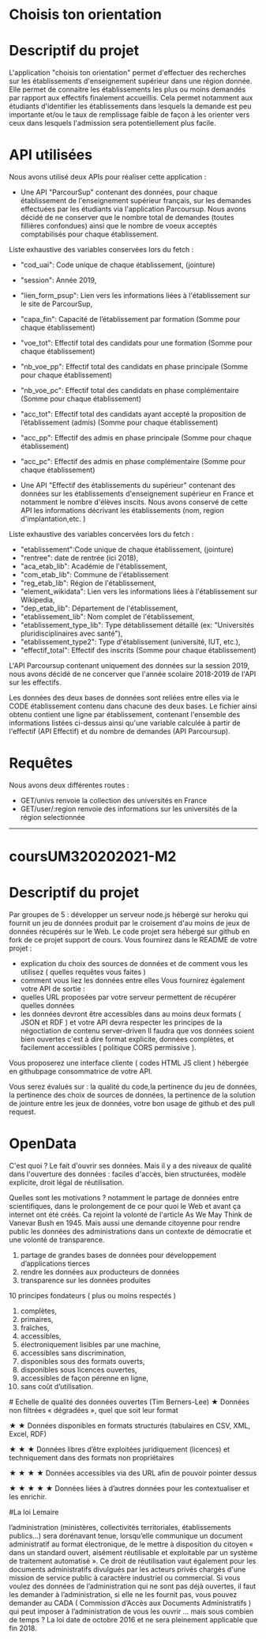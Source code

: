 # Choisis ton orientation

# Descriptif du projet
L'application "choisis ton orientation" permet d'effectuer des recherches sur les établissements d'enseignement supérieur dans une région donnée.  
Elle permet de connaitre les établissements les plus ou moins demandés par rapport aux effectifs finalement accueillis. Cela permet notamment aux étudiants d'identifier les établissements dans lesquels la demande est peu importante et/ou le taux de remplissage faible de façon à les orienter vers ceux dans lesquels l'admission sera potentiellement plus facile.

# API utilisées
Nous avons utilisé deux APIs pour réaliser cette application :

- Une API "ParcourSup" contenant des données, pour chaque établissement de l'enseignement supérieur français, sur les demandes effectuées par les étudiants via l'application Parcoursup. Nous avons décidé de ne conserver que le nombre total de demandes (toutes fillières confondues) ainsi que le nombre de voeux acceptés comptabilisés pour chaque établissement.

Liste exhaustive des variables conservées lors du fetch :
- "cod_uai": Code unique de chaque établissement, (jointure)
- "session": Année 2019,
- "lien_form_psup": Lien vers les informations liées à l'établissement sur le site de ParcourSup,
- "capa_fin": Capacité de l’établissement par formation (Somme pour chaque établissement)
- "voe_tot": Effectif total des candidats pour une formation (Somme pour chaque établissement)
- "nb_voe_pp": Effectif total des candidats en phase principale (Somme pour chaque établissement)
- "nb_voe_pc": Effectif total des candidats en phase complémentaire (Somme pour chaque établissement)
- "acc_tot": Effectif total des candidats ayant accepté la proposition de l’établissement (admis) (Somme pour chaque établissement)
- "acc_pp": Effectif des admis en phase principale (Somme pour chaque établissement)
- "acc_pc": Effectif des admis en phase complémentaire (Somme pour chaque établissement)


- Une API "Effectif des établissements du supérieur" contenant des données sur les établissements d'enseignement supérieur en France et notamment le nombre d'élèves inscits. Nous avons conservé de cette API les informations décrivant les établissements (nom, region d'implantation,etc. )

Liste exhaustive des variables concervées lors du fetch :
- "etablissement":Code unique de chaque établissement, (jointure)
- "rentree": date de rentrée (ici 2018),
- "aca_etab_lib": Académie de l'établissement,
- "com_etab_lib": Commune de l'établissement
- "reg_etab_lib": Région de l'établissement,
- "element_wikidata": Lien vers les informations liées à l'établissement sur Wikipedia,
- "dep_etab_lib": Département de l'établissement,
- "etablissement_lib": Nom complet de l'établissement,
- "etablissement_type_lib": Type détablissement détaillé (ex: "Universités pluridisciplinaires avec santé"),
- "etablissement_type2": Type d'établissement (université, IUT, etc.),
- "effectif_total": Effectif des inscrits (Somme pour chaque établissement)

L'API Parcoursup contenant uniquement des données sur la session 2019, nous avons décidé de ne concerver que l'année scolaire 2018-2019 de l'API sur les effectifs.

Les données des deux bases de données sont reliées entre elles via le CODE établissement contenu dans chacune des deux bases. Le fichier ainsi obtenu contient une ligne par établissement, contenant l'ensemble des informations listées ci-dessus ainsi qu'une variable calculée à partir de l'effectif (API Effectif) et du nombre de demandes (API Parcoursup). 

# Requêtes
Nous avons deux différentes routes :
 - GET/univs renvoie la collection des universités en France
 - GET/user/:region renvoie des informations sur les universités de la région selectionnée

_________________________________________________________

# coursUM320202021-M2

# Descriptif du projet
Par groupes de 5 : développer un serveur node.js hébergé sur heroku qui fournit un jeu de données produit par le croisement d'au moins de jeux de données récupérés sur le Web. Le code projet sera hébergé sur github en fork de ce projet support de cours.
Vous fournirez dans le README de votre projet :
* explication du choix des sources de données et de comment vous les utilisez ( quelles requêtes vous faites )
* comment vous liez les données entre elles
Vous fournirez également votre API de sortie :
* quelles URL proposées par votre serveur permettent de récupérer quelles données
* les données devront être accessibles dans au moins deux formats ( JSON et RDF ) et votre API devra respecter les principes de la négoctiation de contenu server-driven
Il faudra que vos données soient bien ouvertes c'est à dire format explicite, données complètes, et facilement accessiibles ( politique CORS permissive ).


Vous proposerez une interface cliente ( codes HTML JS client ) hébergée en githubpage consommatrice de votre API.

Vous serez évalués sur : la qualité du code,la pertinence du jeu de données, la pertinence des choix de sources de données, la pertinence de la solution de jointure entre les jeux de données, votre bon usage de github et des pull request.


# OpenData

C'est quoi ? Le fait d'ouvrir ses données. Mais il y a des niveaux de qualité dans l'ouverture des données : faciles d'accès, bien structurées, modèle explicite, droit légal de réutilisation.


Quelles sont les motivations ? notamment le partage de données entre scientifiques, dans le prolongement de ce pour quoi le Web et avant ça internet ont été créés. Ca rejoint la volonté de l'article As We May Think de Vanevar Bush en 1945. Mais aussi une demande citoyenne pour rendre public les données des administrations dans un contexte de démocratie et une volonté de transparence.
1. partage de grandes bases de données pour développement d’applications tierces
2. rendre les données aux producteurs de données
3. transparence sur les données produites

10 principes fondateurs ( plus ou moins respectés )
1. complètes,
2. primaires,
3. fraîches,
4. accessibles,
5. électroniquement lisibles par une machine,
6. accessibles sans discrimination,
7. disponibles sous des formats ouverts,
8. disponibles sous licences ouvertes,
9. accessibles de façon pérenne en ligne,
10. sans coût d’utilisation.

# Echelle de qualité des données ouvertes (Tim Berners-Lee)
★ Données non filtrées « dégradées », quel que soit leur format

★ ★ Données disponibles en formats structurés (tabulaires en CSV, XML, Excel, RDF)

★ ★ ★ Données libres d’être exploitées juridiquement (licences) et techniquement dans des formats non propriétaires

★ ★ ★ ★ Données accessibles via des URL afin de pouvoir pointer dessus

★ ★ ★ ★ ★ Données liées à d’autres données pour les contextualiser et les enrichir.

#La loi Lemaire

l’administration (ministères, collectivités territoriales, établissements publics...) sera dorénavant tenue, lorsqu’elle communique un document administratif au format électronique, de le mettre à disposition du citoyen « dans un standard ouvert, aisément réutilisable et exploitable par un système de traitement automatisé ». Ce droit de réutilisation vaut également pour les documents administratifs divulgués par les acteurs privés chargés d'une mission de service public à caractère industriel ou commercial. Si vous voulez des données de l’administration qui ne sont pas déjà ouvertes, il faut les demander à l’administration, si elle ne les fournit pas, vous pouvez demander au CADA  ( Commission d’Accès aux Documents Administratifs ) qui peut imposer à l’administration de vous les ouvrir … mais sous combien de temps ? La loi date de octobre 2016 et ne sera pleinement applicable que fin 2018.



